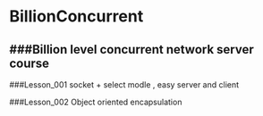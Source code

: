 # BillionConcurrent

###Billion level concurrent network server course
----
###Lesson_001
socket + select modle , easy server and client

###Lesson_002
Object oriented encapsulation
